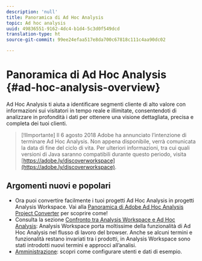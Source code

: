 ```yaml
---
description: 'null'
title: Panoramica di Ad Hoc Analysis
topic: Ad hoc analysis
uuid: 49836551-9162-4dc4-b1d4-5c3d0f549dcd
translation-type: ht
source-git-commit: 99ee24efaa517e8da700c67818c111c4aa90dc02

---
```



# Panoramica di Ad Hoc Analysis {#ad-hoc-analysis-overview}

Ad Hoc Analysis ti aiuta a identificare segmenti cliente di alto valore con informazioni sui visitatori in tempo reale e illimitate, consentendoti di analizzare in profondità i dati per ottenere una visione dettagliata, precisa e completa dei tuoi clienti.

>[!IImportante]
>Il 6 agosto 2018 Adobe ha annunciato l’intenzione di terminare Ad Hoc Analysis. Non appena disponibile, verrà comunicata la data di fine del ciclo di vita. Per ulteriori informazioni, tra cui quali versioni di Java saranno compatibili durante questo periodo, visita [https://adobe.ly/discoverworkspace](https://adobe.ly/discoverworkspace).

## Argomenti nuovi e popolari

* Ora puoi convertire facilmente i tuoi progetti Ad Hoc Analysis in progetti Analysis Workspace. Vai alla [Panoramica di Adobe Ad Hoc Analysis Project Converter](/help/analyze/ad-hoc-analysis/c-aha-project-converter/aha2aw-overview.md) per scoprire come!
* Consulta la sezione [Confronto tra Analysis Workspace e Ad Hoc Analysis](/help/analyze/analysis-workspace/adhocanalysis-vs-analysisworkspace.md): Analysis Workspace porta moltissime della funzionalità di Ad Hoc Analysis nel flusso di lavoro del browser. Anche se alcuni termini e funzionalità restano invariati tra i prodotti, in Analysis Workspace sono stati introdotti nuovi termini e approcci all’analisi.
* [Amministrazione](/help/analyze/ad-hoc-analysis/c-administration.md): scopri come configurare utenti e dati di esempio.
